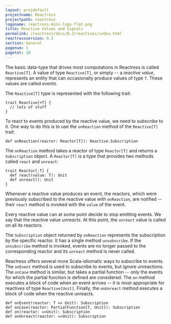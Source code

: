 ```yaml
---
layout: projdefault
projectname: Reactress
projectpath: reactress
logoname: reactress-mini-logo-flat.png
title: Reactive Values and Signals
permalink: /reactress/docs/0.3/reactives/index.html
reactressversion: 0.3
section: General
pagenum: 1
pagetot: 10
---
```




The basic data-type that drives most computations in Reactress is called `Reactive[T]`.
A value of type `Reactive[T]`, or simply -- a *reactive value*, represents an entity
that can occasionally produce values of type `T`.
These values are called *events*.

The `Reactive[T]` type is represented with the following trait:

    trait Reactive[+T] {
      // lots of stuff
    }

To react to events produced by the reactive value,
we need to *subscribe* to it.
One way to do this is to use the `onReaction` method of the `Reactive[T]` trait:

    def onReaction(reactor: Reactor[T]): Reactive.Subscription

The `onReaction` method takes a reactor of type `Reactor[T]` and returns a `Subscription` object.
A `Reactor[T]` is a type that provides two methods called `react` and `unreact`:

    trait Reactor[-T] {
      def react(value: T): Unit
      def unreact(): Unit
    }

Whenever a reactive value produces an event, the reactors,
which were previously subscribed
to the reactive value with `onReaction`,
are notified -- their `react` method is invoked with the `value` of the event.

Every reactive value can at some point decide to stop emitting events.
We say that the reactive value *unreacts*.
At this point, the `unreact` value is called on all its reactors.

The `Subscription` object returned by `onReaction`
represents the subscription by the specific reactor.
It has a single method `unsubscribe`.
If the `unsubscribe` method is invoked,
events are no longer passed to the corresponding reactor
and its `unreact` method is never called.

Reactress offers several more Scala-idiomatic ways to subscribe to events.
The `onEvent` method is used to subscribe to events, but ignore unreactions.
The `onCase` method is similar, but takes a partial function --
only the events for which the partial function is defined are considered.
The `on` method executes a block of code when an event arrives --
it is most appropriate for reactives of type `Reactive[Unit]`.
Finally, the `onUnreact` method executes a block of code when the reactive unreacts.

    def onEvent(reactor: T => Unit): Subscription
    def onCase(reactor: PartialFunction[T, Unit]): Subscription
    def on(reactor: =>Unit): Subscription
    def onUnreact(reactor: =>Unit): Subscription
